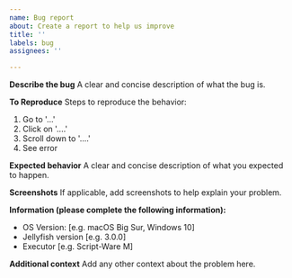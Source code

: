 ```yaml
---
name: Bug report
about: Create a report to help us improve
title: ''
labels: bug
assignees: ''

---
```


**Describe the bug**
A clear and concise description of what the bug is.

**To Reproduce**
Steps to reproduce the behavior:
1. Go to '...'
2. Click on '....'
3. Scroll down to '....'
4. See error

**Expected behavior**
A clear and concise description of what you expected to happen.

**Screenshots**
If applicable, add screenshots to help explain your problem.

**Information (please complete the following information):**
 - OS Version: [e.g. macOS Big Sur, Windows 10]
 - Jellyfish version [e.g. 3.0.0]
 - Executor [e.g. Script-Ware M]

**Additional context**
Add any other context about the problem here.
